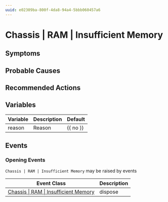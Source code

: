 ```yaml
---
uuid: e02309ba-800f-4da8-94a4-5bbb060457a6
---
```

# Chassis | RAM | Insufficient Memory

## Symptoms

## Probable Causes

## Recommended Actions

## Variables

| Variable | Description | Default  |
| -------- | ----------- | -------- |
| reason   | Reason      | {{ no }} |

## Events

### Opening Events
`Chassis | RAM | Insufficient Memory` may be raised by events

| Event Class                                                                                            | Description |
| ------------------------------------------------------------------------------------------------------ | ----------- |
| [Chassis \| RAM \| Insufficient Memory](../event-classes-reference/chassis/ram/insufficient-memory.md) | dispose     |
